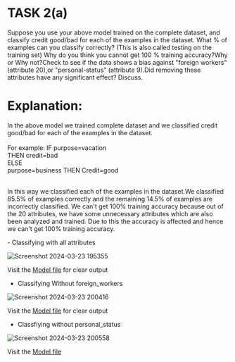 # TASK 2(a) 
<p>Suppose you use your above model trained on the complete dataset, and classify credit good/bad for each of the examples in the dataset. What % of examples can you classify correctly? (This is also called testing on the training set) Why do you think you cannot get 100 % training accuracy?Why or Why not?Check to see if the data shows a bias against "foreign workers" (attribute 20),or "personal-status" (attribute 9).Did removing these attributes have any significant effect? Discuss.</p>

# Explanation:
In the above model we trained complete dataset and we classified credit good/bad for each of the examples in the dataset.<br>
<br>
For example: IF purpose=vacation <br>
      THEN credit=bad <br> 
      ELSE<br>
        purpose=business THEN Credit=good <br><br>
<p>In this way we classified each of the examples in the dataset.We classified 85.5% of examples correctly and the remaining 14.5% of examples are incorrectly
classified. We can't get 100% training accuracy because out of the 20 attributes, we have some unnecessary attributes which are also been analyzed and trained.
Due to this the accuracy is affected and hence we can't get 100% training accuracy.</p>
- Classifying with all attributes

![Screenshot 2024-03-23 195355](https://github.com/prabhasg03/Task-Codes/assets/121883587/3e52eef3-3149-466f-adf5-adc477752e7d)

Visit the [Model file](https://github.com/prabhasg03/Task-Codes/tree/Data-Warehousing-and-Data-Mining/DWDM/Task%202/2a/output.model) for clear output
- Classifying Without foreign_workers
 
![Screenshot 2024-03-23 200416](https://github.com/prabhasg03/Task-Codes/assets/121883587/b1e6bfe2-3411-437f-af0e-35318ffe095f)

Visit the [Model file](https://github.com/prabhasg03/Task-Codes/tree/Data-Warehousing-and-Data-Mining/DWDM/Task%202/2a/output1.model) for clear output
- Classfiying without personal_status

![Screenshot 2024-03-23 200558](https://github.com/prabhasg03/Task-Codes/assets/121883587/d6b91a6e-0a87-46fc-89d9-c8a5f86a1393)

Visit the [Model file](https://github.com/prabhasg03/Task-Codes/tree/Data-Warehousing-and-Data-Mining/DWDM/Task%202/2a/output2.model)
